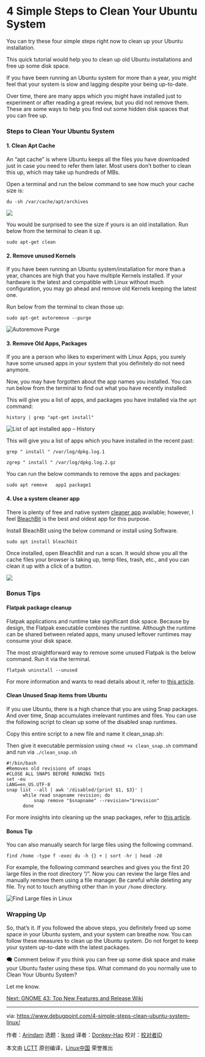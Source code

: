 [#]: subject: "4 Simple Steps to Clean Your Ubuntu System"
[#]: via: "https://www.debugpoint.com/4-simple-steps-clean-ubuntu-system-linux/"
[#]: author: "Arindam https://www.debugpoint.com/author/admin1/"
[#]: collector: "lkxed"
[#]: translator: "Donkey-Hao"
[#]: reviewer: " "
[#]: publisher: " "
[#]: url: " "

4 Simple Steps to Clean Your Ubuntu System
======
You can try these four simple steps right now to clean up your Ubuntu installation.

This quick tutorial would help you to clean up old Ubuntu installations and free up some disk space.

If you have been running an Ubuntu system for more than a year, you might feel that your system is slow and lagging despite your being up-to-date.

Over time, there are many apps which you might have installed just to experiment or after reading a great review, but you did not remove them. These are some ways to help you find out some hidden disk spaces that you can free up.

### Steps to Clean Your Ubuntu System

#### 1. Clean Apt Cache

An “apt cache” is where Ubuntu keeps all the files you have downloaded just in case you need to refer them later. Most users don’t bother to clean this up, which may take up hundreds of MBs.

Open a terminal and run the below command to see how much your cache size is:

```
du -sh /var/cache/apt/archives
```

![][1]

You would be surprised to see the size if yours is an old installation. Run below from the terminal to clean it up.

```
sudo apt-get clean
```

#### 2. Remove unused Kernels

If you have been running an Ubuntu system/installation for more than a year, chances are high that you have multiple Kernels installed. If your hardware is the latest and compatible with Linux without much configuration, you may go ahead and remove old Kernels keeping the latest one.

Run below from the terminal to clean those up:

```
sudo apt-get autoremove --purge
```

![Autoremove Purge][2]

#### 3. Remove Old Apps, Packages

If you are a person who likes to experiment with Linux Apps, you surely have some unused apps in your system that you definitely do not need anymore.

Now, you may have forgotten about the app names you installed. You can run below from the terminal to find out what you have recently installed:

This will give you a list of apps, and packages you have installed via the `apt` command:

```
history | grep "apt-get install"
```

![List of apt installed app – History][3]

This will give you a list of apps which you have installed in the recent past:

```
grep " install " /var/log/dpkg.log.1
```

```
zgrep " install " /var/log/dpkg.log.2.gz
```

You can run the below commands to remove the apps and packages:

```
sudo apt remove   app1 package1
```

#### 4. Use a system cleaner app

There is plenty of free and native system [cleaner app][4] available; however, I feel [BleachBit][5] is the best and oldest app for this purpose.

Install BleachBit using the below command or install using Software.

```
sudo apt install bleachbit
```

Once installed, open BleachBit and run a scan. It would show you all the cache files your browser is taking up, temp files, trash, etc., and you can clean it up with a click of a button.

![][6]

### Bonus Tips

#### Flatpak package cleanup

Flatpak applications and runtime take significant disk space. Because by design, the Flatpak executable combines the runtime. Although the runtime can be shared between related apps, many unused leftover runtimes may consume your disk space.

The most straightforward way to remove some unused Flatpak is the below command. Run it via the terminal.

```
flatpak uninstall --unused
```

For more information and wants to read details about it, refer to [this article][7].

#### Clean Unused Snap items from Ubuntu

If you use Ubuntu, there is a high chance that you are using Snap packages. And over time, Snap accumulates irrelevant runtimes and files. You can use the following script to clean up some of the disabled snap runtimes.

Copy this entire script to a new file and name it clean_snap.sh:

Then give it executable permission using `chmod +x clean_snap.sh` command and run via `./clean_snap.sh`

```
#!/bin/bash  
#Removes old revisions of snaps  
#CLOSE ALL SNAPS BEFORE RUNNING THIS  
set -eu  
LANG=en_US.UTF-8 
snap list --all | awk '/disabled/{print $1, $3}' |
      while read snapname revision; do
          snap remove "$snapname" --revision="$revision"
      done
```

For more insights into cleaning up the snap packages, refer to [this article][8].

#### Bonus Tip

You can also manually search for large files using the following command.

```
find /home -type f -exec du -h {} + | sort -hr | head -20
```

For example, the following command searches and gives you the first 20 large files in the root directory “/”. Now you can review the large files and manually remove them using a file manager. Be careful while deleting any file. Try not to touch anything other than in your `/home` directory.

![Find Large files in Linux][9]

### Wrapping Up

So, that’s it. If you followed the above steps, you definitely freed up some space in your Ubuntu system, and your system can breathe now. You can follow these measures to clean up the Ubuntu system. Do not forget to keep your system up-to-date with the latest packages.

🗨️ Comment below if you think you can free up some disk space and make your Ubuntu faster using these tips. What command do you normally use to Clean Your Ubuntu System?

Let me know.

[Next: GNOME 43: Top New Features and Release Wiki][10]

--------------------------------------------------------------------------------

via: https://www.debugpoint.com/4-simple-steps-clean-ubuntu-system-linux/

作者：[Arindam][a]
选题：[lkxed][b]
译者：[Donkey-Hao](https://github.com/Donkey-Hao)
校对：[校对者ID](https://github.com/校对者ID)

本文由 [LCTT](https://github.com/LCTT/TranslateProject) 原创编译，[Linux中国](https://linux.cn/) 荣誉推出

[a]: https://www.debugpoint.com/author/admin1/
[b]: https://github.com/lkxed
[1]: https://www.debugpoint.com/wp-content/uploads/2018/07/apt-cache.png
[2]: https://www.debugpoint.com/wp-content/uploads/2018/07/Autoremove-Purge-1024x218.png
[3]: https://www.debugpoint.com/wp-content/uploads/2018/07/List-of-apt-installed-app-History.png
[4]: https://www.debugpoint.com/2017/02/stacer-is-a-system-monitoring-and-clean-up-utility-for-ubuntu/
[5]: https://www.bleachbit.org
[6]: https://www.debugpoint.com/wp-content/uploads/2018/07/BleachBit-Clean-your-system.png
[7]: https://www.debugpoint.com/clean-up-flatpak/
[8]: https://www.debugpoint.com/clean-up-snap/
[9]: https://www.debugpoint.com/wp-content/uploads/2018/07/Find-Large-files-in-Linux-1024x612.png
[10]: https://www.debugpoint.com/gnome-43/
